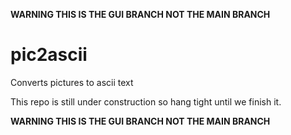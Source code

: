 __WARNING THIS IS THE GUI BRANCH NOT THE MAIN BRANCH__

# pic2ascii
Converts pictures to ascii text

This repo is still under construction so hang tight until we finish it.

__WARNING THIS IS THE GUI BRANCH NOT THE MAIN BRANCH__
